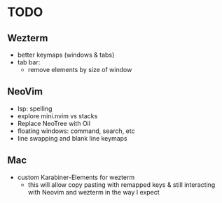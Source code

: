 # TODO

## Wezterm

- better keymaps (windows & tabs)
- tab bar:
  - remove elements by size of window

## NeoVim

- lsp: spelling
- explore mini.nvim vs stacks
- Replace NeoTree with Oil
- floating windows: command, search, etc
- line swapping and blank line keymaps

## Mac

- custom Karabiner-Elements for wezterm
  - this will allow copy pasting with remapped keys & still interacting with Neovim and wezterm in the way I expect

